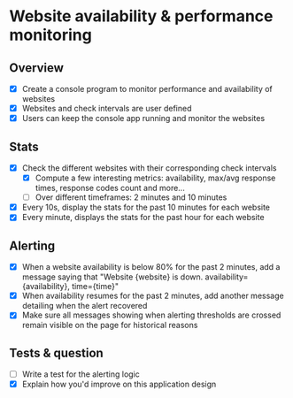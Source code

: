 # Website availability & performance monitoring

## Overview

- [x] Create a console program to monitor performance and availability of websites
- [x] Websites and check intervals are user defined
- [x] Users can keep the console app running and monitor the websites

## Stats

- [x] Check the different websites with their corresponding check intervals
  - [x] Compute a few interesting metrics: availability, max/avg response times, response codes count and more...
  - [ ] Over different timeframes: 2 minutes and 10 minutes
- [x] Every 10s, display the stats for the past 10 minutes for each website
- [x] Every minute, displays the stats for the past hour for each website

## Alerting

- [x] When a website availability is below 80% for the past 2 minutes, add a message saying that "Website {website} is down. availability={availability}, time={time}"
- [x] When availability resumes for the past 2 minutes, add another message detailing when the alert recovered
- [x] Make sure all messages showing when alerting thresholds are crossed remain visible on the page for historical reasons

## Tests & question

- [ ] Write a test for the alerting logic
- [x] Explain how you'd improve on this application design
